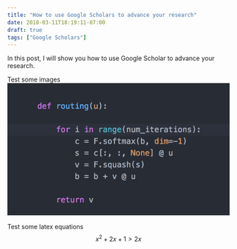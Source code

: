 ```yaml
---
title: "How to use Google Scholars to advance your research"
date: 2018-03-11T18:19:11-07:00
draft: true
tags: ["Google Scholars"]
---
```


In this post, I will show you how to use Google Scholar to advance your research. 

Test some images
![Test image](/img/posts/how_to_use_google_scholars/test.png)


Test some latex equations
$$x^2 + 2x + 1 > 2x$$


